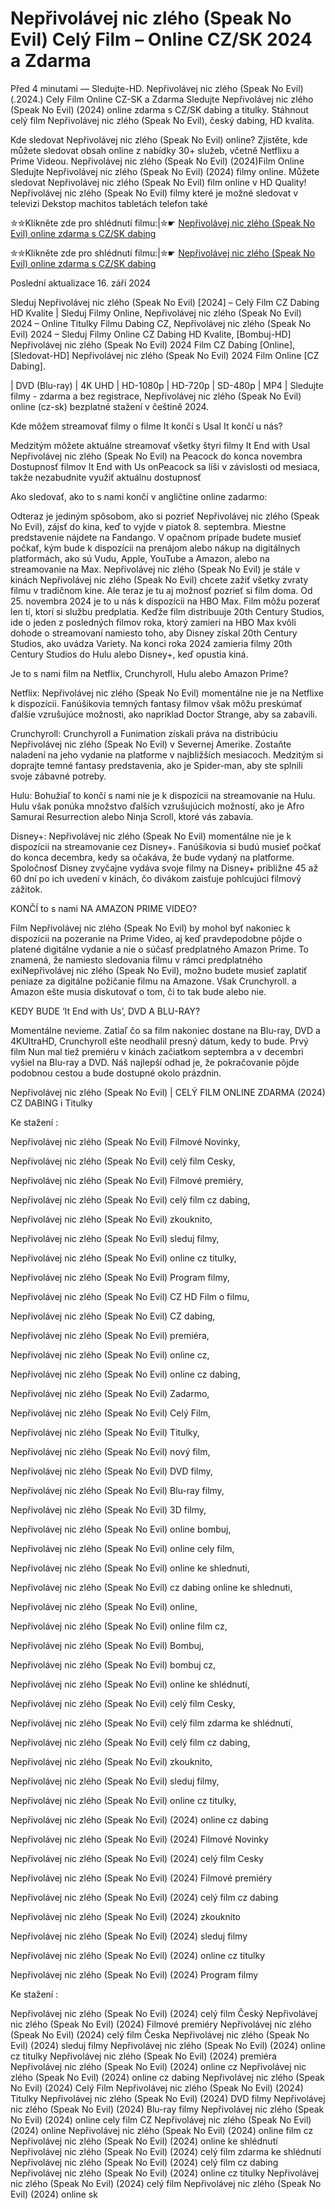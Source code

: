 # Nepřivolávej nic zlého (Speak No Evil) Celý Film – Online CZ/SK 2024 a Zdarma

Před 4 minutami — Sledujte-HD. Nepřivolávej nic zlého (Speak No Evil) (.2024.) Cely Film Online CZ-SK a Zdarma
Sledujte Nepřivolávej nic zlého (Speak No Evil) (2024) online zdarma s CZ/SK dabing a titulky. Stáhnout celý film Nepřivolávej nic zlého (Speak No Evil), český dabing, HD kvalita.

Kde sledovat Nepřivolávej nic zlého (Speak No Evil) online? Zjistěte, kde můžete sledovat obsah online z nabídky 30+ služeb, včetně Netflixu a Prime Videou. Nepřivolávej nic zlého (Speak No Evil) (2024)Film Online Sledujte Nepřivolávej nic zlého (Speak No Evil) (2024) filmy online. Můžete sledovat Nepřivolávej nic zlého (Speak No Evil) film online v HD Quality! Nepřivolávej nic zlého (Speak No Evil) filmy které je možné sledovat v televizi Dekstop machitos tabletách telefon také

✮✮Klikněte zde pro shlédnutí filmu:|✮☛ [Nepřivolávej nic zlého (Speak No Evil) online zdarma s CZ/SK dabing](https://onlinecz-skdabingtitulkyzdarmo.blogspot.com/2024/09/neprivolavej-nic-zleho-speak-no-evil.html)

✮✮Klikněte zde pro shlédnutí filmu:|✮☛ [Nepřivolávej nic zlého (Speak No Evil) online zdarma s CZ/SK dabing](https://onlinecz-skdabingtitulkyzdarmo.blogspot.com/2024/09/neprivolavej-nic-zleho-speak-no-evil.html)

Poslední aktualizace 16. září 2024


Sleduj Nepřivolávej nic zlého (Speak No Evil) [2024] – Celý Film CZ Dabing HD Kvalite | Sleduj Filmy Online, Nepřivolávej nic zlého (Speak No Evil) 2024 – Online Titulky Filmu Dabing CZ, Nepřivolávej nic zlého (Speak No Evil) 2024 – Sleduj Filmy Online CZ Dabing HD Kvalite, [Bombuj-HD] Nepřivolávej nic zlého (Speak No Evil) 2024 Film CZ Dabing [Online], [Sledovat-HD] Nepřivolávej nic zlého (Speak No Evil) 2024 Film Online [CZ Dabing].

| DVD (Blu-ray) | 4K UHD | HD-1080p | HD-720p | SD-480p | MP4 | Sledujte filmy - zdarma a bez registrace, Nepřivolávej nic zlého (Speak No Evil) online (cz-sk) bezplatné stažení v češtině 2024.

Kde môžem streamovať filmy o filme It končí s Usal It končí u nás?

Medzitým môžete aktuálne streamovať všetky štyri filmy It End with Usal Nepřivolávej nic zlého (Speak No Evil) na Peacock do konca novembra Dostupnosť filmov It End with Us onPeacock sa líši v závislosti od mesiaca, takže nezabudnite využiť aktuálnu dostupnosť

Ako sledovať, ako to s nami končí v angličtine online zadarmo:

Odteraz je jediným spôsobom, ako si pozrieť Nepřivolávej nic zlého (Speak No Evil), zájsť do kina, keď to vyjde v piatok 8. septembra. Miestne predstavenie nájdete na Fandango. V opačnom prípade budete musieť počkať, kým bude k dispozícii na prenájom alebo nákup na digitálnych platformách, ako sú Vudu, Apple, YouTube a Amazon, alebo na streamovanie na Max. Nepřivolávej nic zlého (Speak No Evil) je stále v kinách Nepřivolávej nic zlého (Speak No Evil) chcete zažiť všetky zvraty filmu v tradičnom kine. Ale teraz je tu aj možnosť pozrieť si film doma. Od 25. novembra 2024 je to u nás k dispozícii na HBO Max. Film môžu pozerať len tí, ktorí si službu predplatia. Keďže film distribuuje 20th Century Studios, ide o jeden z posledných filmov roka, ktorý zamieri na HBO Max kvôli dohode o streamovaní namiesto toho, aby Disney získal 20th Century Studios, ako uvádza Variety. Na konci roka 2024 zamieria filmy 20th Century Studios do Hulu alebo Disney+, keď opustia kiná.

Je to s nami film na Netflix, Crunchyroll, Hulu alebo Amazon Prime?

Netflix: Nepřivolávej nic zlého (Speak No Evil) momentálne nie je na Netflixe k dispozícii. Fanúšikovia temných fantasy filmov však môžu preskúmať ďalšie vzrušujúce možnosti, ako napríklad Doctor Strange, aby sa zabavili.

Crunchyroll: Crunchyroll a Funimation získali práva na distribúciu Nepřivolávej nic zlého (Speak No Evil) v Severnej Amerike. Zostaňte naladení na jeho vydanie na platforme v najbližších mesiacoch. Medzitým si doprajte temné fantasy predstavenia, ako je Spider-man, aby ste splnili svoje zábavné potreby.

Hulu: Bohužiaľ to končí s nami nie je k dispozícii na streamovanie na Hulu. Hulu však ponúka množstvo ďalších vzrušujúcich možností, ako je Afro Samurai Resurrection alebo Ninja Scroll, ktoré vás zabavia.

Disney+: Nepřivolávej nic zlého (Speak No Evil) momentálne nie je k dispozícii na streamovanie cez Disney+. Fanúšikovia si budú musieť počkať do konca decembra, kedy sa očakáva, že bude vydaný na platforme. Spoločnosť Disney zvyčajne vydáva svoje filmy na Disney+ približne 45 až 60 dní po ich uvedení v kinách, čo divákom zaisťuje pohlcujúci filmový zážitok.

KONČÍ to s nami NA AMAZON PRIME VIDEO?

Film Nepřivolávej nic zlého (Speak No Evil) by mohol byť nakoniec k dispozícii na pozeranie na Prime Video, aj keď pravdepodobne pôjde o platené digitálne vydanie a nie o súčasť predplatného Amazon Prime. To znamená, že namiesto sledovania filmu v rámci predplatného exiNepřivolávej nic zlého (Speak No Evil), možno budete musieť zaplatiť peniaze za digitálne požičanie filmu na Amazone. Však Crunchyroll. a Amazon ešte musia diskutovať o tom, či to tak bude alebo nie.

KEDY BUDE ‘It End with Us’, DVD A BLU-RAY?

Momentálne nevieme. Zatiaľ čo sa film nakoniec dostane na Blu-ray, DVD a 4KUltraHD, Crunchyroll ešte neodhalil presný dátum, kedy to bude. Prvý film Nun mal tiež premiéru v kinách začiatkom septembra a v decembri vyšiel na Blu-ray a DVD. Náš najlepší odhad je, že pokračovanie pôjde podobnou cestou a bude dostupné okolo prázdnin.

Nepřivolávej nic zlého (Speak No Evil) | CELÝ FILM ONLINE ZDARMA (2024) CZ DABING i Titulky

Ke stažení :

Nepřivolávej nic zlého (Speak No Evil) Filmové Novinky,

Nepřivolávej nic zlého (Speak No Evil) celý film Cesky,

Nepřivolávej nic zlého (Speak No Evil) Filmové premiéry,

Nepřivolávej nic zlého (Speak No Evil) celý film cz dabing,

Nepřivolávej nic zlého (Speak No Evil) zkouknito,

Nepřivolávej nic zlého (Speak No Evil) sleduj filmy,

Nepřivolávej nic zlého (Speak No Evil) online cz titulky,

Nepřivolávej nic zlého (Speak No Evil) Program filmy,

Nepřivolávej nic zlého (Speak No Evil) CZ HD Film o filmu,

Nepřivolávej nic zlého (Speak No Evil) CZ dabing,

Nepřivolávej nic zlého (Speak No Evil) premiéra,

Nepřivolávej nic zlého (Speak No Evil) online cz,

Nepřivolávej nic zlého (Speak No Evil) online cz dabing,

Nepřivolávej nic zlého (Speak No Evil) Zadarmo,

Nepřivolávej nic zlého (Speak No Evil) Celý Film,

Nepřivolávej nic zlého (Speak No Evil) Titulky,

Nepřivolávej nic zlého (Speak No Evil) nový film,

Nepřivolávej nic zlého (Speak No Evil) DVD filmy,

Nepřivolávej nic zlého (Speak No Evil) Blu-ray filmy,

Nepřivolávej nic zlého (Speak No Evil) 3D filmy,

Nepřivolávej nic zlého (Speak No Evil) online bombuj,

Nepřivolávej nic zlého (Speak No Evil) online cely film,

Nepřivolávej nic zlého (Speak No Evil) online ke shlednuti,

Nepřivolávej nic zlého (Speak No Evil) cz dabing online ke shlednuti,

Nepřivolávej nic zlého (Speak No Evil) online,

Nepřivolávej nic zlého (Speak No Evil) online film cz,

Nepřivolávej nic zlého (Speak No Evil) Bombuj,

Nepřivolávej nic zlého (Speak No Evil) bombuj cz,

Nepřivolávej nic zlého (Speak No Evil) online ke shlédnutí,

Nepřivolávej nic zlého (Speak No Evil) celý film Cesky,

Nepřivolávej nic zlého (Speak No Evil) celý film zdarma ke shlédnutí,

Nepřivolávej nic zlého (Speak No Evil) celý film cz dabing,

Nepřivolávej nic zlého (Speak No Evil) zkouknito,

Nepřivolávej nic zlého (Speak No Evil) sleduj filmy,

Nepřivolávej nic zlého (Speak No Evil) online cz titulky,

Nepřivolávej nic zlého (Speak No Evil) (2024) online cz dabing

Nepřivolávej nic zlého (Speak No Evil) (2024) Filmové Novinky

Nepřivolávej nic zlého (Speak No Evil) (2024) celý film Cesky

Nepřivolávej nic zlého (Speak No Evil) (2024) Filmové premiéry

Nepřivolávej nic zlého (Speak No Evil) (2024) celý film cz dabing

Nepřivolávej nic zlého (Speak No Evil) (2024) zkouknito

Nepřivolávej nic zlého (Speak No Evil) (2024) sleduj filmy

Nepřivolávej nic zlého (Speak No Evil) (2024) online cz titulky

Nepřivolávej nic zlého (Speak No Evil) (2024) Program filmy

Ke stažení :

Nepřivolávej nic zlého (Speak No Evil) (2024) celý film Český Nepřivolávej nic zlého (Speak No Evil) (2024) Filmové premiéry Nepřivolávej nic zlého (Speak No Evil) (2024) celý film Česka Nepřivolávej nic zlého (Speak No Evil) (2024) sleduj filmy Nepřivolávej nic zlého (Speak No Evil) (2024) online cz titulky Nepřivolávej nic zlého (Speak No Evil) (2024) premiéra Nepřivolávej nic zlého (Speak No Evil) (2024) online cz Nepřivolávej nic zlého (Speak No Evil) (2024) online cz dabing Nepřivolávej nic zlého (Speak No Evil) (2024) Celý Film Nepřivolávej nic zlého (Speak No Evil) (2024) Titulky Nepřivolávej nic zlého (Speak No Evil) (2024) DVD filmy Nepřivolávej nic zlého (Speak No Evil) (2024) Blu-ray filmy Nepřivolávej nic zlého (Speak No Evil) (2024) online cely film CZ Nepřivolávej nic zlého (Speak No Evil) (2024) online Nepřivolávej nic zlého (Speak No Evil) (2024) online film cz Nepřivolávej nic zlého (Speak No Evil) (2024) online ke shlédnutí Nepřivolávej nic zlého (Speak No Evil) (2024) celý film zdarma ke shlédnutí Nepřivolávej nic zlého (Speak No Evil) (2024) celý film cz dabing Nepřivolávej nic zlého (Speak No Evil) (2024) online cz titulky Nepřivolávej nic zlého (Speak No Evil) (2024) celý film Nepřivolávej nic zlého (Speak No Evil) (2024) online sk
